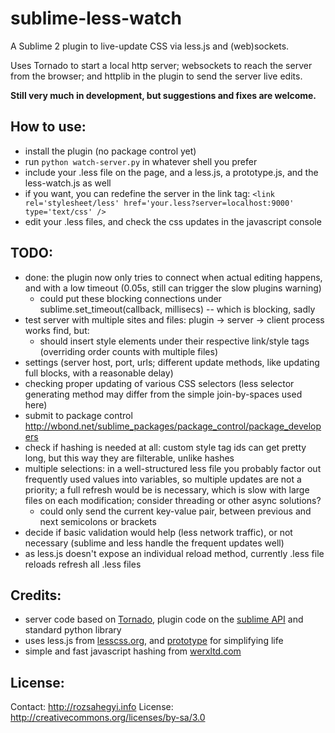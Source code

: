 
sublime-less-watch
==================

A Sublime 2 plugin to live-update CSS via less.js and (web)sockets.

Uses Tornado to start a local http server; websockets to reach the server from the browser; and httplib in the plugin to send the server live edits.

**Still very much in development, but suggestions and fixes are welcome.**

How to use:
-----------
- install the plugin (no package control yet)
- run `python watch-server.py` in whatever shell you prefer
- include your .less file on the page, and a less.js, a prototype.js, and the less-watch.js as well
- if you want, you can redefine the server in the link tag: `<link rel='stylesheet/less' href='your.less?server=localhost:9000' type='text/css' />`
- edit your .less files, and check the css updates in the javascript console

TODO:
-----

- done: the plugin now only tries to connect when actual editing happens, and with a low timeout (0.05s, still can trigger the slow plugins warning)
  - could put these blocking connections under sublime.set_timeout(callback, millisecs) -- which is blocking, sadly
- test server with multiple sites and files: plugin -> server -> client process works find, but:
  - should insert style elements under their respective link/style tags (overriding order counts with multiple files)
- settings (server host, port, urls; different update methods, like updating full blocks, with a reasonable delay)
- checking proper updating of various CSS selectors (less selector generating method may differ from the simple join-by-spaces used here)
- submit to package control <http://wbond.net/sublime_packages/package_control/package_developers>
- check if hashing is needed at all: custom style tag ids can get pretty long, but this way they are filterable, unlike hashes
- multiple selections: in a well-structured less file you probably factor out frequently used values into variables, so multiple updates are not a priority; a full refresh would be is necessary, which is slow with large files on each modification; consider threading or other async solutions?
  - could only send the current key-value pair, between previous and next semicolons or brackets
- decide if basic validation would help (less network traffic), or not necessary (sublime and less handle the frequent updates well)
- as less.js doesn't expose an individual reload method, currently .less file reloads refresh all .less files

Credits:
--------

- server code based on [Tornado][1], plugin code on the [sublime API][2] and standard python library
- uses less.js from [lesscss.org][3], and [prototype][4] for simplifying life
- simple and fast javascript hashing from [werxltd.com][5]

License:
--------
Contact: <http://rozsahegyi.info>
License: <http://creativecommons.org/licenses/by-sa/3.0>


  [1]: http://www.tornadoweb.org/
  [2]: http://www.sublimetext.com/docs/2/api_reference.html
  [3]: http://lesscss.org/
  [4]: http://prototypejs.org/
  [5]: http://werxltd.com/wp/2010/05/13/javascript-implementation-of-javas-string-hashcode-method/

